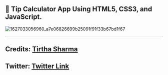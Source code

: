 ## 🧮 Tip Calculator App Using HTML5, CSS3, and JavaScript.

![1627033056960_a7e06826699b25091f91f33b67bd1f67](https://github.com/user-attachments/assets/4580d029-a547-452c-97be-c5db793b5cd9)

----

## Credits: [Tirtha Sharma](https://github.com/genze121 "Tirtha Sharma")

## Twitter: [Twitter Link](https://x.com/tirthagenze121 "Tirtha Sharma")
